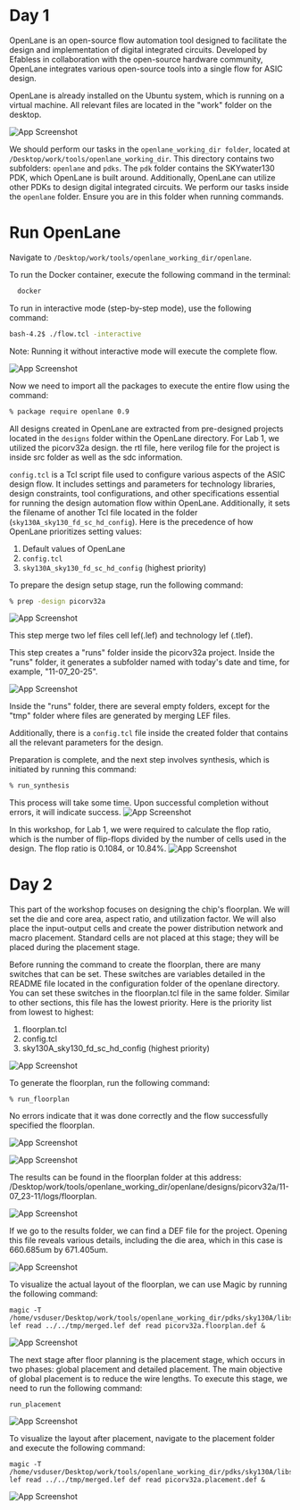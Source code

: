 
# Day 1
OpenLane is an open-source flow automation tool designed to facilitate the design and implementation of digital integrated circuits. Developed by Efabless in collaboration with the open-source hardware community, OpenLane integrates various open-source tools into a single flow for ASIC design.

OpenLane is already installed on the Ubuntu system, which is running on a virtual machine. All relevant files are located in the "work" folder on the desktop.

![App Screenshot](https://github.com/rezaraul/VSD_SOC_DESIGN_AND_PLANNING/blob/main/images/1.JPG)

We should perform our tasks in the `openlane_working_dir folder`, located at `/Desktop/work/tools/openlane_working_dir`. This directory contains two subfolders: `openlane` and `pdks`. The `pdk` folder contains the SKYwater130 PDK, which OpenLane is built around. Additionally, OpenLane can utilize other PDKs to design digital integrated circuits. We perform our tasks inside the `openlane` folder. Ensure you are in this folder when running commands.

# Run OpenLane
Navigate to `/Desktop/work/tools/openlane_working_dir/openlane`.

To run the Docker container, execute the following command in the terminal:

```bash
  docker
```
To run in interactive mode (step-by-step mode), use the following command:

```bash
bash-4.2$ ./flow.tcl -interactive
```
Note: Running it without interactive mode will execute the complete flow.

![App Screenshot](https://github.com/rezaraul/VSD_SOC_DESIGN_AND_PLANNING/blob/main/images/2.JPG)

Now we need to import all the packages to execute the entire flow using the command:
```bash
% package require openlane 0.9
```
All designs created in OpenLane are extracted from pre-designed projects located in the `designs` folder within the OpenLane directory. For Lab 1, we utilized the picorv32a design.
the rtl file, here verilog file for the project is inside src folder as well as the sdc information.

`config.tcl` is a Tcl script file used to configure various aspects of the ASIC design flow. It includes settings and parameters for technology libraries, design constraints, tool configurations, and other specifications essential for running the design automation flow within OpenLane. Additionally, it sets the filename of another Tcl file located in the folder (`sky130A_sky130_fd_sc_hd_config`). Here is the precedence of how OpenLane prioritizes setting values:

1. Default values of OpenLane
2. `config.tcl`
3. `sky130A_sky130_fd_sc_hd_config` (highest priority)

To prepare the design setup stage, run the following command:
```bash
% prep -design picorv32a
```
![App Screenshot](https://github.com/rezaraul/VSD_SOC_DESIGN_AND_PLANNING/blob/main/images/3.JPG)

This step merge two lef files cell lef(.lef) and technology lef (.tlef).

This step creates a "runs" folder inside the picorv32a project. Inside the "runs" folder, it generates a subfolder named with today's date and time, for example, "11-07_20-25".

![App Screenshot](https://github.com/rezaraul/VSD_SOC_DESIGN_AND_PLANNING/blob/main/images/4.JPG)

Inside the "runs" folder, there are several empty folders, except for the "tmp" folder where files are generated by merging LEF files.

Additionally, there is a `config.tcl` file inside the created folder that contains all the relevant parameters for the design.

Preparation is complete, and the next step involves synthesis, which is initiated by running this command:
```bash
% run_synthesis
```
This process will take some time. Upon successful completion without errors, it will indicate success.
![App Screenshot](https://github.com/rezaraul/VSD_SOC_DESIGN_AND_PLANNING/blob/main/images/5.JPG)

In this workshop, for Lab 1, we were required to calculate the flop ratio, which is the number of flip-flops divided by the number of cells used in the design. The flop ratio is 0.1084, or 10.84%.
![App Screenshot](https://github.com/rezaraul/VSD_SOC_DESIGN_AND_PLANNING/blob/main/images/7.JPG)

# Day 2

This part of the workshop focuses on designing the chip's floorplan. We will set the die and core area, aspect ratio, and utilization factor. We will also place the input-output cells and create the power distribution network and macro placement. Standard cells are not placed at this stage; they will be placed during the placement stage. 

Before running the command to create the floorplan, there are many switches that can be set. These switches are variables detailed in the README file located in the configuration folder of the openlane directory. You can set these switches in the floorplan.tcl file in the same folder. Similar to other sections, this file has the lowest priority. Here is the priority list from lowest to highest:
1. floorplan.tcl
2. config.tcl
3. sky130A_sky130_fd_sc_hd_config (highest priority)

![App Screenshot](https://github.com/rezaraul/VSD_SOC_DESIGN_AND_PLANNING/blob/main/images/8.JPG)

To generate the floorplan, run the following command:
```
% run_floorplan
```
No errors indicate that it was done correctly and the flow successfully specified the floorplan.

![App Screenshot](https://github.com/rezaraul/VSD_SOC_DESIGN_AND_PLANNING/blob/main/images/9.JPG)

![App Screenshot](https://github.com/rezaraul/VSD_SOC_DESIGN_AND_PLANNING/blob/main/images/10.JPG)

The results can be found in the floorplan folder at this address: /Desktop/work/tools/openlane_working_dir/openlane/designs/picorv32a/11-07_23-11/logs/floorplan.

![App Screenshot](https://github.com/rezaraul/VSD_SOC_DESIGN_AND_PLANNING/blob/main/images/11.JPG)

If we go to the results folder, we can find a DEF file for the project. Opening this file reveals various details, including the die area, which in this case is 660.685um by 671.405um.

![App Screenshot](https://github.com/rezaraul/VSD_SOC_DESIGN_AND_PLANNING/blob/main/images/12.JPG)

To visualize the actual layout of the floorplan, we can use Magic by running the following command:

```
magic -T /home/vsduser/Desktop/work/tools/openlane_working_dir/pdks/sky130A/libs.tech/magic/sky130A.tech lef read ../../tmp/merged.lef def read picorv32a.floorplan.def &
```
![App Screenshot](https://github.com/rezaraul/VSD_SOC_DESIGN_AND_PLANNING/blob/main/images/13.JPG)

The next stage after floor planning is the placement stage, which occurs in two phases: global placement and detailed placement. The main objective of global placement is to reduce the wire lengths. To execute this stage, we need to run the following command:
```
run_placement
```
![App Screenshot](https://github.com/rezaraul/VSD_SOC_DESIGN_AND_PLANNING/blob/main/images/14.JPG)

To visualize the layout after placement, navigate to the placement folder and execute the following command:
```
magic -T /home/vsduser/Desktop/work/tools/openlane_working_dir/pdks/sky130A/libs.tech/magic/sky130A.tech lef read ../../tmp/merged.lef def read picorv32a.placement.def &
```
![App Screenshot](https://github.com/rezaraul/VSD_SOC_DESIGN_AND_PLANNING/blob/main/images/15.JPG)









